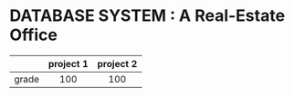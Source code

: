 # DATABASE SYSTEM : A Real-Estate Office

|| project 1 | project 2 |
|:------:|:---:|:---:|
| grade | 100 | 100 |

